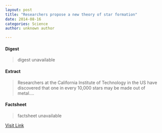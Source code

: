 ```yaml
---
layout: post
title: "Researchers propose a new theory of star formation"
date: 2014-08-16
categories: Science
author: unknown author

---
```



#### Digest
>digest unavailable

#### Extract
>Researchers at the California Institute of Technology in the US have discovered that one in every 10,000 stars may be made out of metal....

#### Factsheet
>factsheet unavailable

[Visit Link](http://feeds.sciencealert.com.au/~r/sciencealert-latestnews/~3/TexZI6byjQg/20140407-25815.html)


